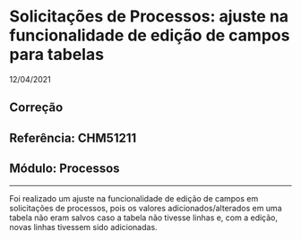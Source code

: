 # Solicitações de Processos: ajuste na funcionalidade de edição de campos para tabelas
12/04/2021
## Correção
## Referência: CHM51211
## Módulo: Processos
***

Foi realizado um ajuste na funcionalidade de edição de campos em solicitações de processos, pois os valores adicionados/alterados em uma tabela não eram salvos caso a tabela não tivesse linhas e, com a edição, novas linhas tivessem sido adicionadas.

